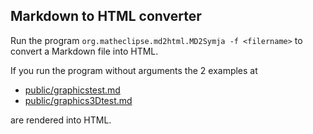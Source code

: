 ## Markdown to HTML converter

Run the program `org.matheclipse.md2html.MD2Symja -f <filername>` to convert a Markdown file into HTML.

If you run the program without arguments the 2 examples at 
- [public/graphicstest.md](https://github.com/axkr/symja_android_library/blob/master/symja_android_library/matheclipse-md2html/src/main/resources/public/graphicstest.md)
- [public/graphics3Dtest.md](https://github.com/axkr/symja_android_library/blob/master/symja_android_library/matheclipse-md2html/src/main/resources/public/graphics3Dtest.md)

are rendered into HTML.